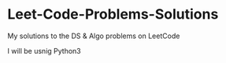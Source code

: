# Leet-Code-Problems-Solutions
My solutions to the DS &amp; Algo problems on LeetCode

I will be usnig Python3
